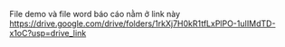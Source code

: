 File demo và file word báo cáo nằm ở link này https://drive.google.com/drive/folders/1rkXj7H0kR1tfLxPlPO-1uIIMdTD-x1oC?usp=drive_link
